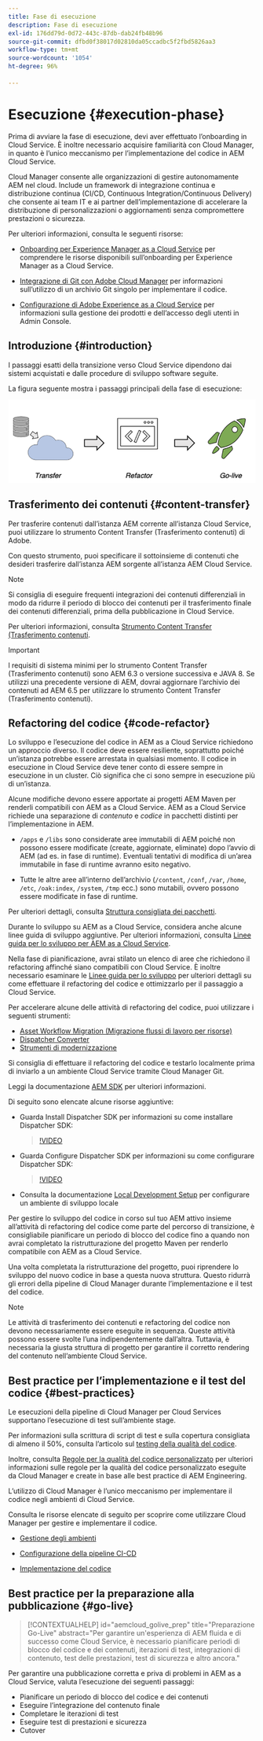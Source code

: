 ```yaml
---
title: Fase di esecuzione
description: Fase di esecuzione
exl-id: 176dd79d-0d72-443c-87db-dab24fb48b96
source-git-commit: dfbd0f38017d02810da05ccadbc5f2fbd5826aa3
workflow-type: tm+mt
source-wordcount: '1054'
ht-degree: 96%

---
```


# Esecuzione {#execution-phase}

Prima di avviare la fase di esecuzione, devi aver effettuato l’onboarding in Cloud Service. È inoltre necessario acquisire familiarità con Cloud Manager, in quanto è l’unico meccanismo per l’implementazione del codice in AEM Cloud Service.

Cloud Manager consente alle organizzazioni di gestire autonomamente AEM nel cloud. Include un framework di integrazione continua e distribuzione continua (CI/CD, Continuous Integration/Continuous Delivery) che consente ai team IT e ai partner dell’implementazione di accelerare la distribuzione di personalizzazioni o aggiornamenti senza compromettere prestazioni o sicurezza.

Per ulteriori informazioni, consulta le seguenti risorse:

* [Onboarding per Experience Manager as a Cloud Service](https://docs.adobe.com/content/help/it-IT/experience-manager-cloud-service/onboarding/home.html) per comprendere le risorse disponibili sull’onboarding per Experience Manager as a Cloud Service.

* [Integrazione di Git con Adobe Cloud Manager](https://docs.adobe.com/content/help/it-IT/experience-manager-cloud-service/implementing/managing-code/integrating-with-git.html) per informazioni sull’utilizzo di un archivio Git singolo per implementare il codice.

* [Configurazione di Adobe Experience as a Cloud Service](https://docs.adobe.com/content/help/it-IT/experience-manager-cloud-service/security/ims-support.html#aem-configuration) per informazioni sulla gestione dei prodotti e dell’accesso degli utenti in Admin Console.


## Introduzione {#introduction}

I passaggi esatti della transizione verso Cloud Service dipendono dai sistemi acquistati e dalle procedure di sviluppo software seguite.

La figura seguente mostra i passaggi principali della fase di esecuzione:

![immagine](/help/move-to-cloud-service/assets/exec-image1.png)

## Trasferimento dei contenuti {#content-transfer}

Per trasferire contenuti dall’istanza AEM corrente all’istanza Cloud Service, puoi utilizzare lo strumento Content Transfer (Trasferimento contenuti) di Adobe.

Con questo strumento, puoi specificare il sottoinsieme di contenuti che desideri trasferire dall’istanza AEM sorgente all’istanza AEM Cloud Service.

>[!NOTE]
>Si consiglia di eseguire frequenti integrazioni dei contenuti differenziali in modo da ridurre il periodo di blocco dei contenuti per il trasferimento finale dei contenuti differenziali, prima della pubblicazione in Cloud Service.

Per ulteriori informazioni, consulta [Strumento Content Transfer (Trasferimento contenuti](/help/move-to-cloud-service/content-transfer-tool/overview-content-transfer-tool.md).

>[!IMPORTANT]
>l requisiti di sistema minimi per lo strumento Content Transfer (Trasferimento contenuti) sono AEM 6.3 o versione successiva e JAVA 8. Se utilizzi una precedente versione di AEM, dovrai aggiornare l’archivio dei contenuti ad AEM 6.5 per utilizzare lo strumento Content Transfer (Trasferimento contenuti).

## Refactoring del codice {#code-refactor}

Lo sviluppo e l’esecuzione del codice in AEM as a Cloud Service richiedono un approccio diverso. Il codice deve essere resiliente, soprattutto poiché un’istanza potrebbe essere arrestata in qualsiasi momento. Il codice in esecuzione in Cloud Service deve tener conto di essere sempre in esecuzione in un cluster. Ciò significa che ci sono sempre in esecuzione più di un’istanza.

Alcune modifiche devono essere apportate ai progetti AEM Maven per renderli compatibili con AEM as a Cloud Service. AEM as a Cloud Service richiede una separazione di *contenuto* e *codice* in pacchetti distinti per l’implementazione in AEM.

* `/apps` e `/libs` sono considerate aree immutabili di AEM poiché non possono essere modificate (create, aggiornate, eliminate) dopo l’avvio di AEM (ad es. in fase di runtime). Eventuali tentativi di modifica di un’area immutabile in fase di runtime avranno esito negativo.

* Tutte le altre aree all’interno dell’archivio (`/content`, `/conf`, `/var`, `/home`, `/etc`, `/oak:index`, `/system`, `/tmp` ecc.) sono mutabili, ovvero possono essere modificate in fase di runtime.

Per ulteriori dettagli, consulta [Struttura consigliata dei pacchetti](https://docs.adobe.com/content/help/it-IT/experience-manager-cloud-service/implementing/developing/aem-project-content-package-structure.html#recommended-package-structure).

Durante lo sviluppo su AEM as a Cloud Service, considera anche alcune linee guida di sviluppo aggiuntive. Per ulteriori informazioni, consulta [Linee guida per lo sviluppo per AEM as a Cloud Service](https://docs.adobe.com/content/help/it-IT/experience-manager-cloud-service/implementing/developing/development-guidelines.html).

Nella fase di pianificazione, avrai stilato un elenco di aree che richiedono il refactoring affinché siano compatibili con Cloud Service. È inoltre necessario esaminare le [Linee guida per lo sviluppo](https://docs.adobe.com/content/help/en/experience-manager-cloud-service/implementing/developing/development-guidelines.html) per ulteriori dettagli su come effettuare il refactoring del codice e ottimizzarlo per il passaggio a Cloud Service.

Per accelerare alcune delle attività di refactoring del codice, puoi utilizzare i seguenti strumenti:

* [Asset Workflow Migration (Migrazione flussi di lavoro per risorse) ](/help/move-to-cloud-service/moving-to-aem-assets/asset-workflow-migration-tool.md)
* [Dispatcher Converter](/help/move-to-cloud-service/refactoring-tools/dispatcher-transformation-utility-tools.md)
* [Strumenti di modernizzazione](/help/move-to-cloud-service/refactoring-tools/aem-modernization-tools.md)

Si consiglia di effettuare il refactoring del codice e testarlo localmente prima di inviarlo a un ambiente Cloud Service tramite Cloud Manager Git.

Leggi la documentazione [AEM SDK](https://docs.adobe.com/content/help/it-IT/experience-manager-cloud-service/implementing/deploying/overview.html#aem-as-a-cloud-service-sdk) per ulteriori informazioni.

Di seguito sono elencate alcune risorse aggiuntive:

* Guarda Install Dispatcher SDK per informazioni su come installare Dispatcher SDK:

   >[!VIDEO](https://video.tv.adobe.com/v/30601)

* Guarda Configure Dispatcher SDK per informazioni su come configurare Dispatcher SDK:

   >[!VIDEO](https://video.tv.adobe.com/v/30602)

* Consulta la documentazione [Local Development Setup](https://docs.adobe.com/content/help/en/experience-manager-learn/cloud-service/local-development-environment-set-up/overview.html) per configurare un ambiente di sviluppo locale


Per gestire lo sviluppo del codice in corso sul tuo AEM attivo insieme all’attività di refactoring del codice come parte del percorso di transizione, è consigliabile pianificare un periodo di blocco del codice fino a quando non avrai completato la ristrutturazione del progetto Maven per renderlo compatibile con AEM as a Cloud Service.

Una volta completata la ristrutturazione del progetto, puoi riprendere lo sviluppo del nuovo codice in base a questa nuova struttura. Questo ridurrà gli errori della pipeline di Cloud Manager durante l’implementazione e il test del codice.

>[!NOTE]
>Le attività di trasferimento dei contenuti e refactoring del codice non devono necessariamente essere eseguite in sequenza. Queste attività possono essere svolte l’una indipendentemente dall’altra. Tuttavia, è necessaria la giusta struttura di progetto per garantire il corretto rendering del contenuto nell’ambiente Cloud Service.

## Best practice per l’implementazione e il test del codice {#best-practices}

Le esecuzioni della pipeline di Cloud Manager per Cloud Services supportano l’esecuzione di test sull’ambiente stage.

Per informazioni sulla scrittura di script di test e sulla copertura consigliata di almeno il 50%, consulta l’articolo sul [testing della qualità del codice](https://docs.adobe.com/content/help/it-IT/experience-manager-cloud-service/implementing/developing/understand-test-results.html#code-quality-testing).

Inoltre, consulta [Regole per la qualità del codice personalizzato](https://docs.adobe.com/content/help/it-IT/experience-manager-cloud-service/implementing/using-cloud-manager/custom-code-quality-rules.html) per ulteriori informazioni sulle regole per la qualità del codice personalizzato eseguite da Cloud Manager e create in base alle best practice di AEM Engineering.

L’utilizzo di Cloud Manager è l’unico meccanismo per implementare il codice negli ambienti di Cloud Service.

Consulta le risorse elencate di seguito per scoprire come utilizzare Cloud Manager per gestire e implementare il codice.

* [Gestione degli ambienti](https://docs.adobe.com/content/help/it-IT/experience-manager-cloud-service/implementing/using-cloud-manager/manage-environments.html)

* [Configurazione della pipeline CI-CD](https://docs.adobe.com/content/help/it-IT/experience-manager-cloud-service/implementing/using-cloud-manager/configure-pipeline.html)

* [Implementazione del codice](https://docs.adobe.com/content/help/it-IT/experience-manager-cloud-service/implementing/using-cloud-manager/deploy-code.html)

## Best practice per la preparazione alla pubblicazione {#go-live}

>[!CONTEXTUALHELP]
>id="aemcloud_golive_prep"
>title="Preparazione Go-Live"
>abstract="Per garantire un&#39;esperienza di AEM fluida e di successo come Cloud Service, è necessario pianificare periodi di blocco del codice e dei contenuti, iterazioni di test, integrazioni di contenuto, test delle prestazioni, test di sicurezza e altro ancora."

Per garantire una pubblicazione corretta e priva di problemi in AEM as a Cloud Service, valuta l’esecuzione dei seguenti passaggi:

* Pianificare un periodo di blocco del codice e dei contenuti
* Eseguire l’integrazione del contenuto finale
* Completare le iterazioni di test
* Eseguire test di prestazioni e sicurezza
* Cutover
